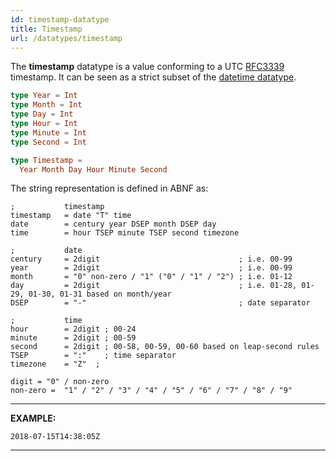 ```yaml
---
id: timestamp-datatype
title: Timestamp
url: /datatypes/timestamp
---
```


The **timestamp** datatype is a value conforming to a UTC [RFC3339](@rfc3339)
timestamp. It can be seen as a strict subset of the [datetime
datatype](/datatypes/datetime).

```elm
type Year = Int
type Month = Int
type Day = Int
type Hour = Int
type Minute = Int
type Second = Int

type Timestamp =
  Year Month Day Hour Minute Second
```

The string representation is defined in ABNF as:

```abnf
;           timestamp
timestamp   = date "T" time
date        = century year DSEP month DSEP day
time        = hour TSEP minute TSEP second timezone

;           date
century     = 2digit                               ; i.e. 00-99
year        = 2digit                               ; i.e. 00-99
month       = "0" non-zero / "1" ("0" / "1" / "2") ; i.e. 01-12
day         = 2digit                               ; i.e. 01-28, 01-29, 01-30, 01-31 based on month/year
DSEP        = "-"                                  ; date separator

;           time
hour        = 2digit ; 00-24
minute      = 2digit ; 00-59
second      = 2digit ; 00-58, 00-59, 00-60 based on leap-second rules
TSEP        = ":"    ; time separator
timezone    = "Z"  ;

digit = "0" / non-zero
non-zero =  "1" / "2" / "3" / "4" / "5" / "6" / "7" / "8" / "9"
```

***
**EXAMPLE:**

```
2018-07-15T14:38:05Z
```
***
